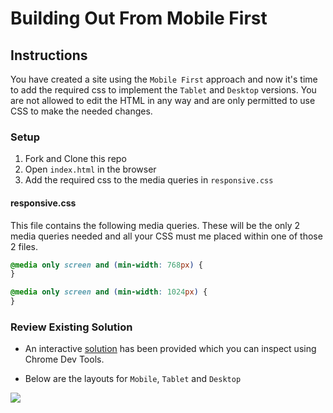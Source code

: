 # Building Out From Mobile First
## Instructions

You have created a site using the `Mobile First` approach and now it's time to add the required css to implement the `Tablet` and `Desktop` versions.  You are not allowed to edit the HTML in any way and are only permitted to use CSS to make the needed changes. 

### Setup
1. Fork and Clone this repo
2. Open `index.html` in the browser
4. Add the required css to the media queries in `responsive.css`

#### responsive.css

This file contains the following media queries.  These will be the only 2 media queries needed and all your CSS must me placed within one of those 2 files. 

```css
@media only screen and (min-width: 768px) {
}

@media only screen and (min-width: 1024px) {
}

```

### Review Existing Solution
- An interactive [solution](https://0wqnv.csb.app/) has been provided which you can inspect using Chrome Dev Tools. 

- Below are the layouts for `Mobile`, `Tablet` and `Desktop`

<img src="https://i.imgur.com/GM9oj6c.jpg" />
